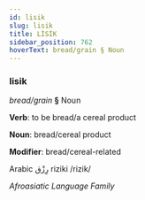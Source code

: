 ```yaml
---
id: lisik
slug: lisik
title: LİSİK
sidebar_position: 762
hoverText: bread/grain § Noun
---
```


### lisik

*bread/grain* **§** Noun

**Verb**: to be bread/a cereal product

**Noun**: bread/cereal product

**Modifier**: bread/cereal-related

Arabic رِزْق‎ riziki /rizik/

*Afroasiatic Language Family*